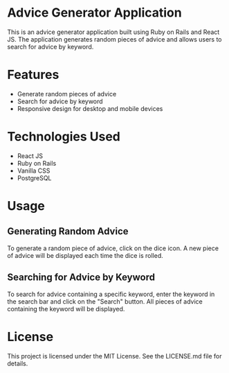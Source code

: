 # Advice Generator Application

This is an advice generator application built using Ruby on Rails and React JS. The application generates random pieces of advice and allows users to search for advice by keyword.

# Features

<ul>
    <li>Generate random pieces of advice</li>
    <li>Search for advice by keyword</li>
    <li>Responsive design for desktop and mobile devices
    </li>
</ul>

# Technologies Used
<ul><li>React JS</li>
<li>Ruby on Rails</li>
<li>Vanilla CSS</li>
<li>PostgreSQL</li></ul>


# Usage
<h2>Generating Random Advice</h2>
To generate a random piece of advice, click on the dice icon. A new piece of advice will be displayed each time the dice is rolled.

<h2>Searching for Advice by Keyword</h2>
To search for advice containing a specific keyword, enter the keyword in the search bar and click on the "Search" button. All pieces of advice containing the keyword will be displayed.

# License
This project is licensed under the MIT License. See the LICENSE.md file for details.